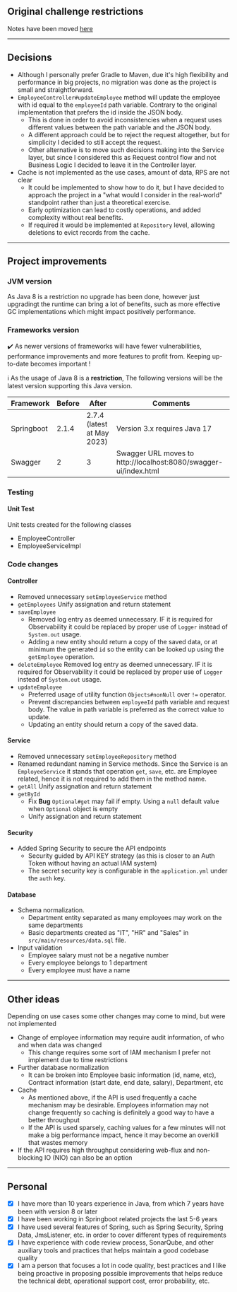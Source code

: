 ## Original challenge restrictions
Notes have been moved [here](./challenge.md)

---
## Decisions
- Although I personally prefer Gradle to Maven, due it's high flexibility and performance in big projects, no migration was done as the project is small and straightforward.
- `EmployeeController#updateEmployee` method will update the employee with id equal to the `employeeId` path variable. Contrary to the original implementation that prefers the id inside the JSON body.
  - This is done in order to avoid inconsistencies when a request uses different values between the path variable and the JSON body.
  - A different approach could be to reject the request altogether, but for simplicity I decided to still accept the request.
  - Other alternative is to move such decisions making into the Service layer, but since I considered this as Request control flow and not Business Logic I decided to leave it in the Controller layer.
- Cache is not implemented as the use cases, amount of data, RPS are not clear
  - It could be implemented to show how to do it, but I have decided to approach the project in a "what would I consider in the real-world" standpoint rather than just a theoretical exercise.
  - Early optimization can lead to costly operations, and added complexity without real benefits.
  - If required it would be implemented at `Repository` level, allowing deletions to evict records from the cache. 

---
## Project improvements

### JVM version
As Java 8 is a restriction no upgrade has been done, however just upgradingt the runtime can bring a lot of benefits, such as more effective GC implementations which might impact positively performance.


### Frameworks version
✔️ As newer versions of frameworks will have fewer vulnerabilities, performance improvements and more features to profit from. Keeping up-to-date becomes important !

ℹ️ As the usage of Java 8 is a **restriction**, The following versions will be the latest version supporting this Java version.

| Framework  | Before | After                      | Comments                                                         |
|------------|--------|----------------------------|------------------------------------------------------------------|
| Springboot | 2.1.4  | 2.7.4 (latest at May 2023) | Version 3.x requires Java 17                                     |
| Swagger    | 2      | 3                          | Swagger URL moves to http://localhost:8080/swagger-ui/index.html |

### Testing

#### Unit Test 
Unit tests created for the following classes
- EmployeeController
- EmployeeServiceImpl

### Code changes
#### Controller
- Removed unnecessary `setEmployeeService` method
- `getEmployees` Unify assignation and return statement
- `saveEmployee`
  - Removed log entry as deemed unnecessary. IF it is required for Observability it could be replaced by proper use of `Logger` instead of `System.out` usage.
  - Adding a new entity should return a copy of the saved data, or at minimum the generated `id` so the entity can be looked up using the `getEmployee` operation.
- `deleteEmployee` Removed log entry as deemed unnecessary. IF it is required for Observability it could be replaced by proper use of `Logger` instead of `System.out` usage.
- `updateEmployee`
  - Preferred usage of utility function `Objects#nonNull` over `!=` operator.
  - Prevent discrepancies between `employeeId` path variable and request body. The value in path variable is preferred as the correct value to update.
  - Updating an entity should return a copy of the saved data.

#### Service
- Removed unnecessary `setEmployeeRepository` method
- Renamed redundant naming in Service methods. Since the Service is an `EmployeeService` it stands that operation `get`, `save`, etc. are Employee related, hence it is not required to add them in the method name.
- `getAll` Unify assignation and return statement
- `getById`
    - Fix **Bug** `Optional#get` may fail if empty. Using a `null` default value when `Optional` object is empty
    - Unify assignation and return statement

#### Security
- Added Spring Security to secure the API endpoints
  - Security guided by API KEY strategy (as this is closer to an Auth Token without having an actual IAM system)
  - The secret security key is configurable in the `application.yml` under the `auth` key.

#### Database
- Schema normalization.
  - Department entity separated as many employees may work on the same departments
  - Basic departments created as "IT", "HR" and "Sales" in `src/main/resources/data.sql` file.
- Input validation
  - Employee salary must not be a negative number
  - Every employee belongs to 1 department
  - Every employee must have a name

---
## Other ideas
Depending on use cases some other changes may come to mind, but were not implemented
- Change of employee information may require audit information, of who and when data was changed
  - This change requires some sort of IAM mechanism I prefer not implement due to time restrictions
- Further database normalization
  - It can be broken into Employee basic information (id, name, etc), Contract information (start date, end date, salary), Department, etc
- Cache
  - As mentioned above, if the API is used frequently a cache mechanism may be desirable. Employees information may not change frequently so caching is definitely a good way to have a better throughput
  - If the API is used sparsely, caching values for a few minutes will not make a big performance impact, hence it may become an overkill that wastes memory
- If the API requires high throughput considering web-flux and non-blocking IO (NIO) can also be an option

---
## Personal

- [x] I have more than 10 years experience in Java, from which 7 years have been with version 8 or later
- [x] I have been working in Springboot related projects the last 5-6 years
- [x] I have used several features of Spring, such as Spring Security, Spring Data, JmsListener, etc. in order to cover different types of requirements
- [x] I have experience with code review process, SonarQube, and other auxiliary tools and practices that helps maintain a good codebase quality
- [x] I am a person that focuses a lot in code quality, best practices and I like being proactive in proposing possible improvements that helps reduce the technical debt, operational support cost, error probability, etc.